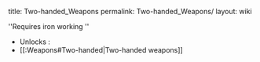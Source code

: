title: Two-handed_Weapons
permalink: Two-handed_Weapons/
layout: wiki



''Requires iron working
'' 
- Unlocks :
- [[:Weapons#Two-handed|Two-handed weapons]]